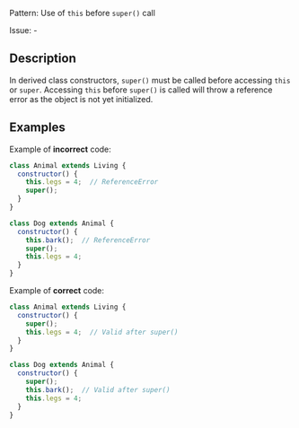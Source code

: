 Pattern: Use of `this` before `super()` call

Issue: -

## Description

In derived class constructors, `super()` must be called before accessing `this` or `super`. Accessing `this` before `super()` is called will throw a reference error as the object is not yet initialized.

## Examples

Example of **incorrect** code:
```javascript
class Animal extends Living {
  constructor() {
    this.legs = 4;  // ReferenceError
    super();
  }
}

class Dog extends Animal {
  constructor() {
    this.bark();  // ReferenceError
    super();
    this.legs = 4;
  }
}
```

Example of **correct** code:
```javascript
class Animal extends Living {
  constructor() {
    super();
    this.legs = 4;  // Valid after super()
  }
}

class Dog extends Animal {
  constructor() {
    super();
    this.bark();  // Valid after super()
    this.legs = 4;
  }
}
```